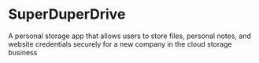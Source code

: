 # SuperDuperDrive
A personal storage app that allows users to store files, personal notes, and website credentials securely for a new company in the cloud storage business
